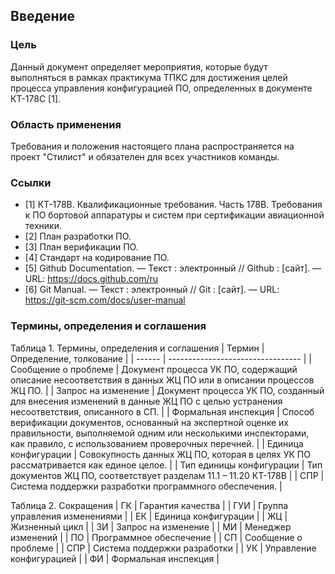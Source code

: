 ## Введение

### Цель

Данный документ определяет мероприятия, которые будут выполняться в рамках практикума ТПКС для достижения целей процесса управления конфигурацией ПО, определенных в документе КТ-178C [1].

### Область применения

Требования и положения настоящего плана распространяется на проект "Стилист" и обязателен для всех участников команды.

### Ссылки

[todo]: # "вопрос: тут нужно наверно сослаться на другие наши планы"

-   [1] КТ-178В. Квалификационные требования. Часть 178В. Требования к ПО бортовой аппаратуры и систем при сертификации авиационной техники.
-   [2] План разработки ПО.
-   [3] План верификации ПО.
-   [4] Стандарт на кодирование ПО.
-   [5] Github Documentation. — Текст : электронный // Github : [сайт]. — URL: https://docs.github.com/ru
-   [6] Git Manual. — Текст : электронный // Git : [сайт]. — URL: https://git-scm.com/docs/user-manual

### Термины, определения и соглашения

Таблица 1. Термины, определения и соглашения
| Термин | Определение, толкование |
| ------ | --------------------------------- |
| Сообщение о проблеме | Документ процесса УК ПО, содержащий описание несоответствия в данных ЖЦ ПО или в описании процессов ЖЦ ПО. |
| Запрос на изменение | Документ процесса УК ПО, созданный для внесения изменений в данные ЖЦ ПО с целью устранения несоответствия, описанного в СП. |
| Формальная инспекция | Способ верификации документов, основанный на экспертной оценке их правильности, выполняемой одним или несколькими инспекторами, как правило,
с использованием проверочных перечней. |
| Единица конфигурации | Совокупность данных ЖЦ ПО, которая в целях УК ПО рассматривается как единое целое. |
| Тип единицы конфигурации | Тип документов ЖЦ ПО, соответствует разделам 11.1 – 11.20 КТ-178В |
| СПР | Система поддержки разработки программного обеспечения. |

Таблица 2. Сокращения
| ГК | Гарантия качества |
| ГУИ | Группа управления изменениями |
| ЕК | Единица конфигурации |
| ЖЦ | Жизненный цикл |
| ЗИ | Запрос на изменение |
| МИ | Менеджер изменений |
| ПО | Программное обеспечение |
| СП | Сообщение о проблеме |
| СПР | Система поддержки разработки |
| УК | Управление конфигурацией |
| ФИ | Формальная инспекция |
